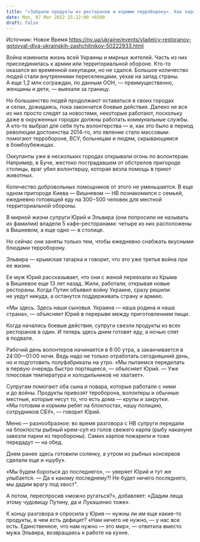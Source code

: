 ```yaml
---
title: "«Забрали продукты из ресторанов и кормим терроборону». Как пара крымчан в Вишневом помогает украинским защитникам"
date: Mon, 07 Mar 2022 15:22:00 +0200
draft: false
---
```

Источник: Новое Время https://nv.ua/ukraine/events/vladelcy-restoranov-gotovyat-dlya-ukrainskih-zashchitnikov-50222933.html


Война изменила жизнь всей Украины и мирных жителей. Часть из них присоединилась к армии или территориальной обороне. Кто-то оказался во временной оккупации, но не сдался. Большое количество людей стали внутренними переселенцами, уехав на запад страны. А еще 1,2 млн сограждан, по данным ООН, — преимущественно, женщины и дети, — выехали за границу.

Но большинство людей продолжают оставаться в своих городах и селах, дожидаясь, пока закончатся боевые действия. Далеко не все из них просто следят за новостями, некоторые работают, поскольку даже в окруженных городах должны работать коммунальные службы. А кто-то выбрал для себя путь волонтерства — и, как это было в период революции достоинства 2014-го, это явление стало массовым: помогают терробороне, ВСУ, больницам и людям, скрывающимся в бомбоубежищах.

Оккупанты уже в нескольких городах открывали огонь по волонтерам. Например, в Буче, жестоко пострадавшем от обстрелов пригороде столицы, враг убил волонтершу, которая везла помощь в приют животных.

Количество добровольных помощников от этого не уменьшается. В еще одном пригороде Киева — Вишневом — НВ познакомился с семьей, ежедневно готовящей еду на 300−500 человек для местной территориальной обороны.

В мирной жизни супруги Юрий и Эльвира (они попросили не называть их фамилии) владели 5 кафе-ресторанами: четыре из них расположены в Вишневом, а еще одно — в столице.

Но сейчас они заняты только тем, чтобы ежедневно снабжать вкусными блюдами терроборону.

Эльвира — крымская татарка и говорит, что это уже третья война при ее жизни.

Ее муж Юрий рассказывает, что они с женой переехали из Крыма в Вишневое еще 13 лет назад. Жили, работали, открывая новые рестораны. Когда Путин объявил войну Украине, сразу решили: не уедут никуда, а останутся поддерживать страну и армию.

«Мы здесь. Здесь наши сыновья. Украина — наша родина и наша страна», — объясняет Юрий в перерыве между приготовлением пищи.

Когда начались боевые действия, супруги свезли продукты из всех ресторанов в один. И теперь здесь днем готовят еду, а ночью спят в подвале.

Рабочий день волонтеров начинается в 6:00 утра, а заканчивается в 24:00—01:00 ночи. Ведь надо не только отработать сегодняшний день, но и подготовить полуфабрикаты на утро. «Мы пытаемся переделать в первую очередь быстро портящееся, — объясняет Юрий. — Уже плюсовая температура и холодильников не хватает».

Супругам помогают оба сына и повара, которые работали с ними и до войны. Продукты привозят тероборона, волонтеры и обычные местные, которые несут то, что есть дома — крупы и закрутки. «Мы готовим и кормим ребят на блокпостах, нашу полицию, сотрудников СБУ», — говорит Юрий.

Меню — разнообразное: во время разговора с НВ супруги передали на блокпосты рыбный крем-суп из голов свежего карпа (рыбу накануне завезли парни из теробороны). Самих карпов пожарили и тоже передадут — на обед.

Днем ранее здесь готовили солянку, а утром из рыбных консервов сделали еще и «шубу».

«Мы будем бороться до последнего», — уверяет Юрий и тут же улыбается. — Да к какому последнему?! Не будет ничего последнего, мы дадим врагу под хвост".

А потом, переспросив «можно ругаться?», добавляет: «Дадим леща этому чудовищу Путину, да и Лукашенко тоже».

К концу разговора я спросила у Юрия — нужны ли им еще какие-то продукты, в чем есть дефицит? «Нам ничего не нужно, — у нас все есть. Единственное, что нам нужно — это мир», — ответила вместо мужа Эльвира, возвращаясь к работе на кухне.
